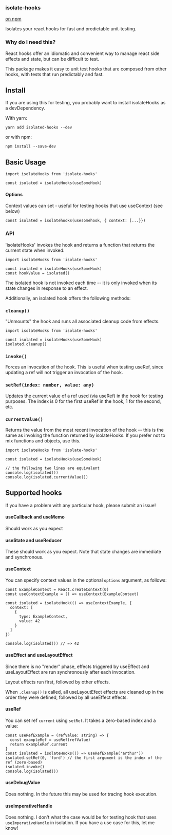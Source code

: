 ### isolate-hooks

[on npm](https://www.npmjs.com/package/isolate-hooks)

Isolates your react hooks for fast and predictable unit-testing.

### Why do I need this?

React hooks offer an idiomatic and convenient way to manage react side effects and state, but can be difficult to test.

This package makes it easy to unit test hooks that are composed from other hooks, with tests that run predictably and fast.

## Install

If you are using this for testing, you probably want to install isolateHooks as a devDependency.

With yarn:

```
yarn add isolated-hooks --dev
```

or with npm:

```
npm install --save-dev
```

## Basic Usage

```
import isolateHooks from 'isolate-hooks'

const isolated = isolateHooks(useSomeHook)

```

#### Options

Context values can set - useful for testing hooks that use useContext (see below)

```
const isolated = isolatehooks(usesomehook, { context: [...}})
```

### API

'isolateHooks' invokes the hook and returns a function that returns the current state when invoked:

```
import isolateHooks from 'isolate-hooks'

const isolated = isolateHooks(useSomeHook)
const hookValue = isolated()
```

The isolated hook is not invoked each time -- it is only invoked when its state changes in response to an effect.

Additionally, an isolated hook offers the following methods:

### `cleanup()`

"Unmounts" the hook and runs all associated cleanup code from effects.

```
import isolateHooks from 'isolate-hooks'

const isolated = isolateHooks(useSomeHook)
isolated.cleanup()
```

### `invoke()`

Forces an invocation of the hook.
This is useful when testing useRef, since updating a ref will not trigger an invocation of the hook.

### `setRef(index: number, value: any)`

Updates the current value of a ref used (via useRef) in the hook for testing purposes.
The index is 0 for the first useRef in the hook, 1 for the second, etc.

### `currentValue()`

Returns the value from the most recent invocation of the hook -- this is the same as invoking the function returned by isolateHooks.
If you prefer not to mix functions and objects, use this.

```
import isolateHooks from 'isolate-hooks'

const isolated = isolateHooks(useSomeHook)

// the following two lines are equivalent
console.log(isolated())
console.log(isolated.currentValue())
```

## Supported hooks

If you have a problem with any particular hook, please submit an issue!

#### useCallback and useMemo

Should work as you expect

#### useState and useReducer

These should work as you expect.
Note that state changes are immediate and synchronous.

#### useContext

You can specify context values in the optional `options` argument, as follows:

```
const ExampleContext = React.createContext(0)
const useContextExample = () => useContext(ExampleContext)

const isolated = isolateHook(() => useContextExample, {
  context: [
    {
      type: ExampleContext,
      value: 42
    }
  ]
})

console.log(isolated()) // => 42

```

#### useEffect and useLayoutEffect

Since there is no "render" phase, effects triggered by useEffect and useLayoutEffect are run synchronously after each invocation.

Layout effects run first, followed by other effects.

When `.cleanup()` is called, all useLayoutEfect effects are cleaned up in the order they were defined, followed by all useEffect effects.

#### useRef

You can set ref `current` using `setRef`. It takes a zero-based index and a value:

```
const useRefExample = (refValue: string) => {
  const exampleRef = useRef(refValue)
  return exampleRef.current
}
const isolated = isolateHooks(() => useRefExample('arthur'))
isolated.setRef(0, 'ford') // the first argument is the index of the ref (zero-based)
isolated.invoke()
console.log(isolated())
```

#### useDebugValue

Does nothing. In the future this may be used for tracing hook execution.

#### useImperativeHandle

Does nothing. I don't what the case would be for testing hook that uses `useImperativeHandle` in isolation. If you have a use case for this, let me know!
